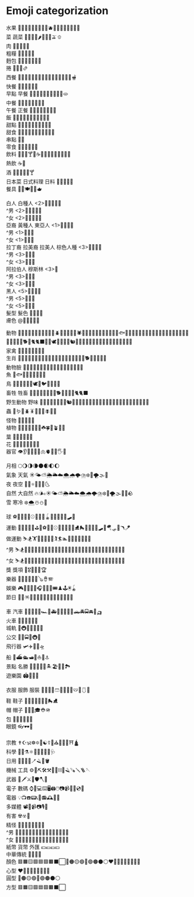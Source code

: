 # Emoji categorization    
水果 🍏🍎🍐🍊🍋🍌🍉🍇🍓🫐🍈🍒🍑🍍🥝🥑🥥🥭    
菜 蔬菜 🍅🍆🥒🥕🌶🥦🥗🥬🫒🫑    
肉 🥩🥓🍗🍖🍤    
粗糧 🌽🥔🍠🥜🌰    
麪包 🍞🥐🥖🥨🥯🍩🥮    
捲 🥙🌮🌯🫔    
西餐 🍕🥓🧀🥖🥐🍝🌯🌮🥙🍟🍔🌭🥞🥪🥯🧇🫕    
快餐 🍔🌭🍟🥞🥡🥫    
早點 早餐 🍳🥚🧀🥖🥛🍯🥪🥫🥯🧇🫓    
中餐 🍜🍚🍲🥘🥟🥠🥡🥢    
午餐 正餐 🥘🍜🍲🍛🍝🍱🍚🥗    
飯 🍛🍲🍝🍜🥘🍣🍱🍘🍙🍚🥡    
甜點 🍮🍩🍪🍧🍨🍦🍰🧁🧇🧆    
甜食 🍯🍰🍮🎂🍭🍬🍫🍩🍪🍦🧁    
串點 🍢🍡    
零食 🍭🍬🍫🍿🍩🍪    
飲料 🧋🍹🧃🍸🍵☕️🥛🍷🥃🍶🥂🍾🍻🍺🧉    
熱飲 ☕️🍵    
酒 🍷🥃🍺🍶🍾🍸    
日本菜 日式料理 日料 🍥🍣🍱🍙🍘    
餐具 🥄🍴🍽🥣🥢🫖    
    
白人 白種人 <2>🧓🧑👱🧒👶    
^男 <2>👴👨👱‍♂️👦    
^女 <2>👵👩👱‍♀️👧    
亞裔 黃種人 東亞人 <1>🧓🧑🧒👶    
^男 <1>👴👨👦    
^女 <1>👵👩👧    
拉丁裔 拉美裔 拉美人 棕色人種 <3>🧓🧑🧒👶    
^男 <3>👴👨👦    
^女 <3>👵👩👧    
阿拉伯人 穆斯林 <3>👳    
^男 <3>👳‍♂️🧔    
^女 <3>👳‍♀️🧕    
黑人 <5>🧓🧑🧒👶    
^男 <5>👴👨👦    
^女 <5>👵👩👧    
髮型 髮色 🦲🦰🦱🦳    
膚色 @🏻🏼🏽🏾🏿    
    
動物 🦆🦅🦉🦇🐺🐗🦄🐴🐝🐛🐞🪲🦟🐚🐌🦋🐜🕷🐢🐍🦎🦂🦀🦑🐙🦐🦞🦪🐠🐟🐡🐬🦈🐋🐊🐆🐅🐃🐂🐄🦬🦌🐪🐫🐘🦏🦍🦧🦣🐎🐖🐐🐏🐑🐕🐩🐈🐈‍⬛🐓🦃🕊🦩🐇🐁🐀🐿🐉🐒🦖🦕🦡🦝🦨🦫🦦🦭🦥🦢🦜🦤🦚🦙🦛    
家禽 🦆🐓🦃🐔🐤🐣🐥🦚    
生肖 🐁🐀🐂🐃🐄🦬🐅🐆🐇🐉🐍🐎🐏🐐🐑🐒🦧🦍🦃🐓🐕🦮🐕‍🦺🐖🐗    
動物臉 🐶🐱🐭🐹🐰🦊🐻🐻‍❄️🐼🐨🐯🦁🐮🐷🐽🐸🐵    
魚 🐠🐟🐡🐬🐳🐋🦈🦭🦦    
鳥 🦆🦅🦉🦇🐓🦃🕊🐧🐦🦚🦜🦩🦤    
畜牲 牲畜 🐄🐃🐂🦬🐐🐏🐖🐑🐕🦮🐕‍🦺🐩🐈🐈‍⬛    
野生動物 野味 🦉🦇🐍🐢🦝🦨🦡🦫🐿🦦🦥🦔🐺🐗🐡🐬🐳🐋🦈🦭🐊🐅🐆🦓🦍🦧🐘🦛🦏🦒🦘🦩    
蟲 🐛🪱🐞🪲🪳🦗🦟🐜🪰🐌🐝    
怪物 🦄🤖👾👹👺    
植物 🌲🌳🎄🌵🌴🌱🌿☘️🍀🎍🪴🌾🥬    
葉 🍃🍂🍁🌱🌿🥬    
花 🌸🌺🌼🌻🌷🌹💐🥀    
器官 👁👂👃👄🦷🧠🫁🫀🦵🦶🖐👅    
    
月相 🌕🌖🌗🌘🌑🌒🌓🌔    
氣象 天氣 ☀️🌤⛅️🌦🌥☁️🌨🌧🌩⛈❄️💨🌪🌫🌊    
夜 夜空 🌙💫⭐️🌟✨🌛🌜    
自然 大自然 🔥💧🌬☀️🌤⛅️🌦🌥☁️🌨🌧🌩⛈❄️💨🌪🌫🌊🧊🪨    
雪 寒冷 ❄️🌨☃️⛄️🧊    
    
球 ⚽️🏀🏈🏐🏉⚾️️🥎️🎾🎱🪀🏓🏸🏒🏑🏏🛹🥍    
運動 🏒🏸🏓🏑🏏⛳️🏹⚽️🏀🏈⚾️️🥎️🎾🏐🏉🎱⛸🛼🎿🎳🥏🥍🛹🤿🪂🛷🥌🪃🪁    
做運動 ⛷🏂🏋🤺🤼🤸⛹🤾🏌🏄🏊🤽🚣🏇🚴🚵🧗🤹    
^男 ⛷🏂🏋‍♂️🤺🤼‍♂️🤸‍♂️⛹‍♂️🤾‍♂️🏌‍♂️🏄‍♂️🏊‍♂️🤽‍♂️🚣‍♂️🏇🚴‍♂️🚵‍♂️🧗‍♂️🤹‍♂️    
^女 ⛷🏂🏋‍♀️🤺🤼‍♀️🤸‍♀️⛹‍♀️🤾‍♀️🏌‍♀️🏄‍♀️🏊‍♀️🤽‍♀️🚣‍♀️🏇🚴‍♀️🚵‍♀️🧗‍♀️🤹‍♀️    
獎 獎項 🏅🎖🥇🥈🥉🏆    
樂器 🎻🎸🎹🎷🎺🥁🪕🪘🪗    
娛樂 🎮🎰🎲🎯🎳🎧🎤🎪🎫🎟♟🕹🖲🪀    
節日 🎊🎉🪅🎏🎎🏮🎐🧧🎁🧨🎇🎆🎑🎄🧑‍🎄    
    
車 汽車 🚗🚕🚙🚌🚎🏎🚓🚑🚒🚐🚚🚛🎢🛻🚔🚍🚘🚖🛺    
火車 🚄🚅🚝🚆🚂🚉    
城軌 🚈🚇🚊🚞🚋🚃🚟    
公交 🚌🚎🚍🚈🚇🚊    
飛行器 🛩✈️🚁🚀🛸    
船 🚢⛴🛳🛥🚤⛵️🛶⚓️    
景點 名勝 🗽🏰🗼🗻🏯🏝🏖🌁🌉🏞    
遊樂園 🏟🎡🎢🎠    
    
衣服 服飾 服裝 🧥👚👕👖🩳👔👗👘🥻🩲👙🩱🥼    
鞋 鞋子 👡👢👞👟🥾🥿👠🛼⛸    
帽 帽子 👒🧢🎩🎓⛑🪖    
包 👝👛👜💼🧳🎒    
眼鏡 👓🕶🥽    
    
宗教 ✝️☪️🕉☸️🔯🕎☯️☦️🛐⛪️🕌🕍🕋⛩🛕    
科學 🔬🔭⚗️⚛️🧑‍🔬🧬🧪🧫🩺    
日用 🧴🧼🧻🧽🪥🪒💄🪣    
機械 工具 ⚙️🔩⛏🛠⚒🔨🔧⛓🧰🪒🪚🪛🪜🪡    
武器 🔫🗡⚔️🔪🛡🪓🚀    
電子 數碼 ⌚️📱💻⌨️🖥🖨🖱📷📹💾💽💿📀    
電器 💡📺☎️📟📞📠📻🕰📡🔦    
多媒體 📽🎥📹📷🎙📡    
有害 ☢️☣️🦠    
精怪 🧙🧝🧛🧟🧞🧜🧚🦹    
^男 🧙‍♂️🧝‍♂️🧛‍♂️🧟‍♂️🧞‍♂️🧜‍♂️🧚‍♂️🦹‍♂️    
^女 🧙‍♀️🧝‍♀️🧛‍♀️🧟‍♀️🧞‍♀️🧜‍♀️🧚‍♀️🦹‍♀️    
紙幣 貨幣 外匯 💵💶💷💴    
中華傳統 🧧🥮🧨🧮    
顏色 🟥🟧🟨🟩🟦🟪🟫⬛️⬜️🔴🟠🟡🟢🔵🟣🟤⚫️⚪️❤️🧡💛💚💙💜🤎🖤🤍    
心型 ❤️🧡💛💚💙💜🤎🖤🤍    
圓型 🔴🟠🟡🟢🔵🟣🟤⚫️⚪️    
方型 🟥🟧🟨🟩🟦🟪🟫⬛️⬜️    
